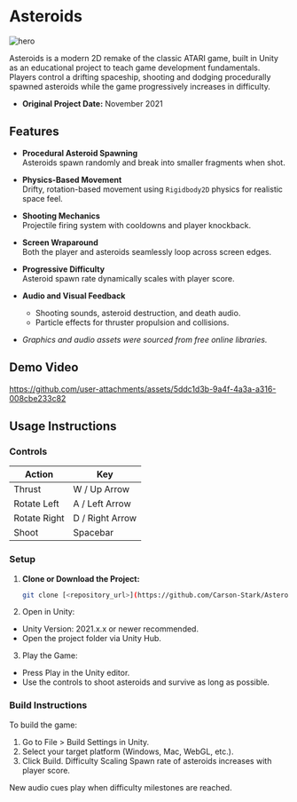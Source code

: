 # Asteroids

![hero](https://github.com/user-attachments/assets/afa9fe7f-109a-4d97-bc49-f2e3db50e080)

Asteroids is a modern 2D remake of the classic ATARI game, built in Unity as an educational project to teach game development fundamentals. Players control a drifting spaceship, shooting and dodging procedurally spawned asteroids while the game progressively increases in difficulty.

- **Original Project Date:** November 2021

## Features

- **Procedural Asteroid Spawning**  
  Asteroids spawn randomly and break into smaller fragments when shot.

- **Physics-Based Movement**  
  Drifty, rotation-based movement using `Rigidbody2D` physics for realistic space feel.

- **Shooting Mechanics**  
  Projectile firing system with cooldowns and player knockback.

- **Screen Wraparound**  
  Both the player and asteroids seamlessly loop across screen edges.

- **Progressive Difficulty**  
  Asteroid spawn rate dynamically scales with player score.

- **Audio and Visual Feedback**  
  - Shooting sounds, asteroid destruction, and death audio.
  - Particle effects for thruster propulsion and collisions.

- *Graphics and audio assets were sourced from free online libraries.*

## Demo Video

https://github.com/user-attachments/assets/5ddc1d3b-9a4f-4a3a-a316-008cbe233c82

## Usage Instructions

### Controls

| Action         | Key                |
|----------------|--------------------|
| Thrust         | W / Up Arrow       |
| Rotate Left    | A / Left Arrow     |
| Rotate Right   | D / Right Arrow    |
| Shoot          | Spacebar           |

### Setup

1. **Clone or Download the Project:**

   ```bash
   git clone [<repository_url>](https://github.com/Carson-Stark/Asteroids)
   ```

2. Open in Unity:

  - Unity Version: 2021.x.x or newer recommended.
  - Open the project folder via Unity Hub.

3. Play the Game:

  - Press Play in the Unity editor.
  - Use the controls to shoot asteroids and survive as long as possible.

### Build Instructions

To build the game:
  
  1. Go to File > Build Settings in Unity.
  2. Select your target platform (Windows, Mac, WebGL, etc.).
  3. Click Build.
Difficulty Scaling
Spawn rate of asteroids increases with player score.

New audio cues play when difficulty milestones are reached.
